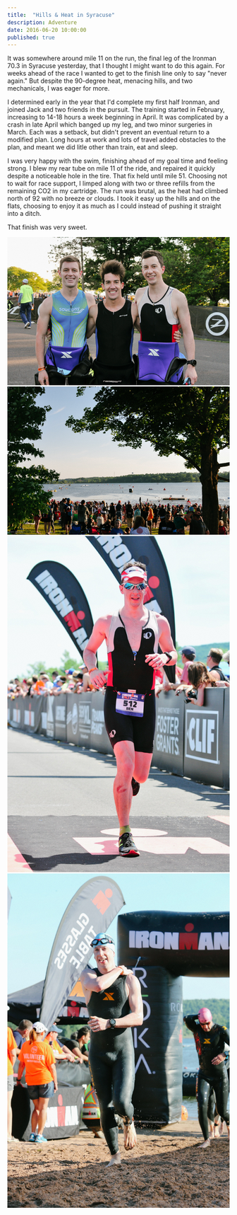 ```yaml
---
title:  "Hills & Heat in Syracuse"
description: Adventure
date: 2016-06-20 10:00:00
published: true
---
```


It was somewhere around mile 11 on the run, the final leg of the Ironman 70.3 in Syracuse yesterday, that I thought I might want to do this again. For weeks ahead of the race I wanted to get to the finish line only to say "never again." But despite the 90-degree heat, menacing hills, and two mechanicals, I was eager for more.

I determined early in the year that I'd complete my first half Ironman, and joined Jack and two friends in the pursuit. The training started in February, increasing to 14-18 hours a week beginning in April. It was complicated by a crash in late April which banged up my leg, and two minor surgeries in March. Each was a setback, but didn't prevent an eventual return to a modified plan. Long hours at work and lots of travel added obstacles to the plan, and meant we did litle other than train, eat and sleep.

I was very happy with the swim, finishing ahead of my goal time and feeling strong. I blew my rear tube on mile 11 of the ride, and repaired it quickly despite a noticeable hole in the tire. That fix held until mile 51. Choosing not to wait for race support, I limped along with two or three refills from the remaining CO2 in my cartridge. The run was brutal, as the heat had climbed north of 92 with no breeze or clouds. I took it easy up the hills and on the flats, choosing to enjoy it as much as I could instead of pushing it straight into a ditch. 

That finish was very sweet.

<img src="/assets/images/2016/BRM-20160619-IM703Syracuse-5849.jpg" class="wide-img" alt="Ironman 70.3 Syracuse" title="Ironman 70.3 Syracuse">

<img src="/assets/images/2016/BRM-20160619-IM703Syracuse-5858.jpg" class="wide-img" alt="Ironman 70.3 Syracuse" title="Ironman 70.3 Syracuse">

<img src="/assets/images/2016/9_m-100724155-DIGITAL_HIGHRES-1354_012882-1855002.jpg" class="narrow-img-left" alt="Ironman 70.3 Syracuse" title="Ironman 70.3 Syracuse">

<img src="/assets/images/2016/31_m-100724155-DIGITAL_HIGHRES-1354_035883-1855024.jpg" class="narrow-img-right" alt="Ironman 70.3 Syracuse" title="Ironman 70.3 Syracuse">